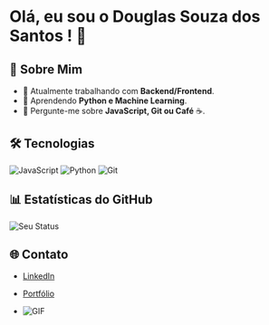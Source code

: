 # Olá, eu sou o Douglas Souza dos Santos ! 👋

## 🚀 Sobre Mim
- 🔭 Atualmente trabalhando com **Backend/Frontend**.
- 🌱 Aprendendo **Python e Machine Learning**.
- 💬 Pergunte-me sobre **JavaScript, Git ou Café** ☕.

## 🛠️ Tecnologias
![JavaScript](https://img.shields.io/badge/-JavaScript-F7DF1E?logo=javascript&logoColor=black)
![Python](https://img.shields.io/badge/-Python-3776AB?logo=python&logoColor=white)
![Git](https://img.shields.io/badge/-Git-F05032?logo=git&logoColor=white)

## 📊 Estatísticas do GitHub
![Seu Status](https://github-readme-stats.vercel.app/api?username=seu-usuario&show_icons=true&theme=radical)

## 🌐 Contato
- [LinkedIn](https://linkedin.com/in/seu-perfil)
- [Portfólio](https://seu-site.com)

- ![GIF](https://media.giphy.com/media/v1.Y2lkPTc5MGI3NjExcDhyNnZqY2VqY3RrY3FhZ3R6Z2Z6dGJ6Y2J5eGZ0bWZ6eGZ0byZlcD12MV9pbnRlcm5hbF9naWZfYnlfaWQmY3Q9Zw/3o7aTskHEUdgCQAXde/giphy.gif)

